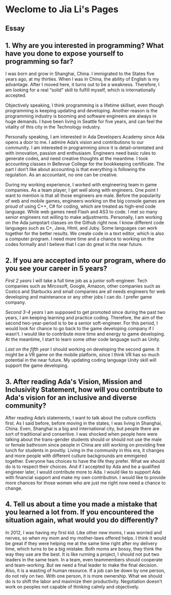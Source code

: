 # Weclome to Jia Li's Pages

## Essay

## 1. Why are you interested in programming? What have you done to expose yourself to programming so far?

I was born and grow in Shanghai, China. I immigrated to the States five years ago, at my thirties. When I was in China, the ability of English is my advantage. After I moved here, it turns out to be a weakness. Therefore, I am looking for a real “solid” skill to fulfill myself, which is internationally accepted. 

Objectively speaking, I think programming is a lifetime skillset, even though programming is keeping updating and developing. Another reason is the programming industry is booming and software engineers are always in huge demands. I have been living in Seattle for five years, and can feel the vitality of this city in the Technology industry.

Personally speaking, I am interested in Ada Developers Academy since Ada opens a door to me. I admire Ada’s vision and contributions to our community. I am interested in programming since it is detail-orientated and with innovation, passion and enthusiasm. Engineers need basic rules to generate codes, and need creative thoughts at the meantime. I took accounting classes in Bellevue College for the bookkeeping certificate. The part I don’t like about accounting is that everything is following the regulation. As an accountant, no one can be creative.

During my working experience, I worked with engineering team in game companies. As a team player, I get well along with engineers. One point I want to mention is that all those engineers are male. Before the popularity of web and mobile games, engineers working on the big console games are proud of using C++, C# for coding, which are treated as high-end code language. While web games need Flash and AS3 to code. I met so many senior engineers not willing to make adjustments. Personally, I am working on the Ada jumpstart classes on the Github right now. I know different code languages such as C+, Java, Html, and Juby. Some languages can work together for the better results. We create code in a text editor, which is also a computer program. I need more time and a chance to working on the codes formally and I believe that I can do great in the near future.

## 2. If you are accepted into our program, where do you see your career in 5 years?

_First 2 years_ I will take a full time job as a junior soft-engineer. Tech companies such as Mircosoft, Google, Amazon, other companies such as Costco and Starbucks and small companies are all needs engineers for web developing and maintenance or any other jobs I can do. I prefer game company.

_Second 3-4 years_ I am supposed to get promoted since during the past two years, I am keeping learning and practice coding. Therefore, the aim of the second two-year-period is to be a senior soft-engineer. For this period, I would look for chance to go back to the game developing company if I wasn’t. I would like to contribute more time and energy to game developing. At the meantime, I start to learn some other code language such as Unity.  

_Last on the fifth year_ I should working on developing the second game. It might be a VR game on the mobile platform, since I think VR has so much potential in the near future. My updating coding language Unity skill will support the game developing.


## 3. After reading Ada's Vision, Mission and Inclusivity Statement, how will you contribute to Ada's vision for an inclusive and diverse community?
After reading Ada’s statements, I want to talk about the culture conflicts first. As I said before, before moving in the states, I was living in Shanghai, China. Even, Shanghai is a big and international city, but people there are sort of traditional and consertive. I was shocked when people here were talking about the trans-gender students should or should not use the male or female bathroom since people in China are still working on providing free lunch for students in provitiy. Living in the community in this era, it changes and more people with different culture backgrounds are emmgered together. Everyone has choices to have the life they prefer. What we should do is to respect their choices. 
And if I accepted by Ada and be a qualified engineer later, I would contribute more to Ada. I would like to support Ada with financial support and make my own contribution. I would like to provide more chances for those women who are just me right now need a chance to change. 

## 4. Tell us about a time you made a mistake that you learned a lot from. If you encountered the situation again, what would you do differently?

In 2012, I was having my first kid. Like other new moms, I was worried and nerves, so when my mom and my mother-laws offered helps. I think it would be great if they were helping me at the same time right after my delivery time, which turns to be a big mistake. 
Both moms are bossy, they think the way they use are the best. It is like running a project, I should not put two leaders in the same team. In a team, even teammembers should cooperate and team-working. But we need a final leader to make the final decision. 
Also, it is a wasting of human resource. If a job can be down by one person, do not rely on two. With one person, it is more ownership. What we should do is to shift the labor and maximize their productivity. 
Negotiation doesn’t work on peoples not capable of thinking calmly and objectively. 

